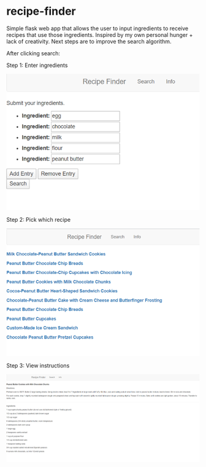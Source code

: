 # recipe-finder

Simple flask web app that allows the user to input ingredients to receive recipes that use those ingredients. Inspired by my own personal hunger + lack of creativity.
Next steps are to improve the search algorithm.

After clicking search:

Step 1: Enter ingredients

![enter ingredients](/demo_pictures/Screenshot_1.png)

Step 2: Pick which recipe

![pick a recipe](/demo_pictures/Screenshot_2.png)

Step 3: View instructions

![view recipe](/demo_pictures/Screenshot_3.png)
